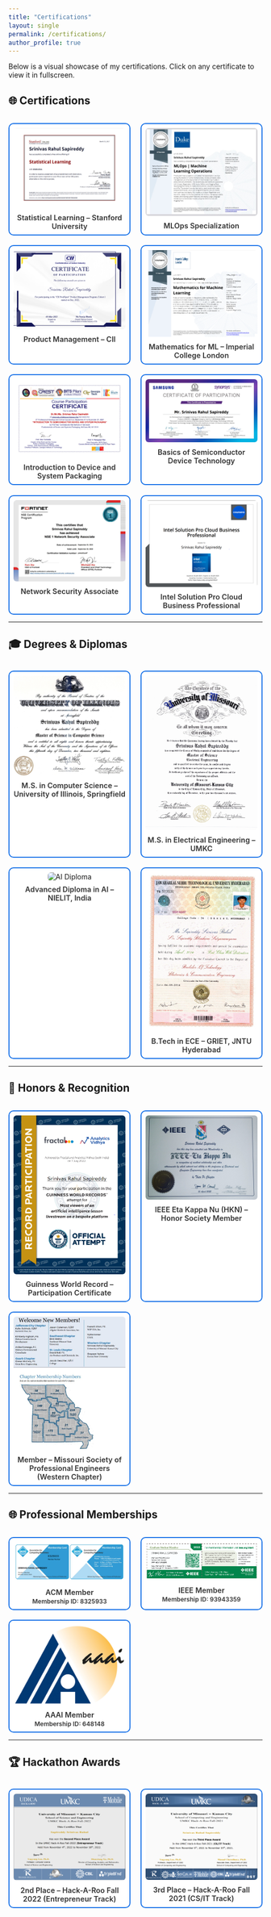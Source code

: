```yaml
---
title: "Certifications"
layout: single
permalink: /certifications/
author_profile: true
---
```


Below is a visual showcase of my certifications. Click on any certificate to view it in fullscreen.

<style>
.cert-grid {
  display: grid;
  grid-template-columns: repeat(auto-fit, minmax(220px, 1fr));
  gap: 1.2rem;
  margin-top: 2rem;
}

.cert-card {
  text-align: center;
  border: 2px solid #1a73e8; /* blue border */
  border-radius: 10px;
  padding: 0.5rem;
  background: #fff;
  transition: 0.3s ease;
}

.cert-card:hover {
  transform: scale(1.02);
  border-color: #0c57c2;
  background-color: #f0f8ff;
  box-shadow: 0 4px 12px rgba(26, 115, 232, 0.15);
}

.cert-card img {
  width: 100%;
  border-radius: 6px;
  cursor: pointer;
}

.cert-title {
  margin-top: 0.5rem;
  font-size: 0.9rem;
  font-weight: 600;
  color: #333;
}

.lightbox {
  position: fixed;
  top: 0; left: 0;
  width: 100vw; height: 100vh;
  background: rgba(0, 0, 0, 0.9);
  display: flex;
  align-items: center;
  justify-content: center;
  z-index: 1000;
  display: none;
}

.lightbox img {
  max-width: 90vw;
  max-height: 90vh;
  border-radius: 12px;
  box-shadow: 0 0 20px rgba(255, 255, 255, 0.2);
}
</style>

## 🌐 Certifications
<!-- Certifications -->
<div class="cert-grid lightbox-gallery">
  <div class="cert-card">
    <img src="/images/statistical_learning.png" alt="Statistical Learning">
    <div class="cert-title">Statistical Learning – Stanford University</div>
  </div>
  <div class="cert-card">
    <img src="/images/mlops_specialization.jpg" alt="MLOps Specialization">
    <div class="cert-title">MLOps Specialization</div>
  </div>
  <div class="cert-card">
    <img src="/images/product_management.png" alt="Product Management">
    <div class="cert-title">Product Management – CII</div>
  </div>
  <div class="cert-card">
    <img src="/images/mathematics_ml.png" alt="Mathematics for ML">
    <div class="cert-title">Mathematics for ML – Imperial College London</div>
  </div>
  <div class="cert-card">
    <img src="/images/device_packaging.png" alt="Device Packaging">
    <div class="cert-title">Introduction to Device and System Packaging</div>
  </div>
  <div class="cert-card">
    <img src="/images/semiconductor_basics.png" alt="Semiconductor Basics">
    <div class="cert-title">Basics of Semiconductor Device Technology</div>
  </div>
  <div class="cert-card">
    <img src="/images/network_security.jpeg" alt="Network Security">
    <div class="cert-title">Network Security Associate</div>
  </div>
  <div class="cert-card">
    <img src="/images/intel_cloud.png" alt="Intel Cloud">
    <div class="cert-title">Intel Solution Pro Cloud Business Professional</div>
  </div>
</div>

---

## 🎓 Degrees & Diplomas

<div class="cert-grid lightbox-gallery">
  <div class="cert-card">
    <img src="/images/ms_cs_uis.png" alt="MS CS Degree">
    <div class="cert-title">M.S. in Computer Science – University of Illinois, Springfield</div>
  </div>
  <div class="cert-card">
    <img src="/images/ms_ee_umkc.png" alt="MS EE Degree">
    <div class="cert-title">M.S. in Electrical Engineering – UMKC</div>
  </div>
  <div class="cert-card">
    <img src="/images/advanced_ai_nielit.png" alt="AI Diploma">
    <div class="cert-title">Advanced Diploma in AI – NIELIT, India</div>
  </div>
  <div class="cert-card">
    <img src="/images/btech_ece.png" alt="B.Tech ECE">
    <div class="cert-title">B.Tech in ECE – GRIET, JNTU Hyderabad</div>
  </div>
</div>

---

## 🏅 Honors & Recognition

<div class="cert-grid lightbox-gallery">
  <div class="cert-card">
    <img src="/images/guinness_world_record.png" alt="Guinness World Record">
    <div class="cert-title">Guinness World Record – Participation Certificate</div>
  </div>
  <div class="cert-card">
    <img src="/images/ieee_hkn_certificate.jpg" alt="IEEE-HKN Membership">
    <div class="cert-title">IEEE Eta Kappa Nu (HKN) – Honor Society Member</div>
  </div>
  <div class="cert-card">
    <img src="/images/mspe_membership.png" alt="MSPE Membership">
    <div class="cert-title">Member – Missouri Society of Professional Engineers (Western Chapter)</div>
  </div>
</div>

---

## 🌐 Professional Memberships

<div class="cert-grid lightbox-gallery">
  <div class="cert-card">
    <img src="/images/ACM_Membership.png" alt="ACM Membership">
    <div class="cert-title">
      ACM Member<br>
      <small>Membership ID: 8325933</small>
    </div>
  </div>
  <div class="cert-card">
    <img src="/images/IEEE_Membership.png" alt="IEEE Membership">
    <div class="cert-title">
      IEEE Member<br>
      <small>Membership ID: 93943359</small>
    </div>
  </div>
  <div class="cert-card">
    <img src="/images/aaai_placeholder.png" alt="AAAI Membership">
    <div class="cert-title">
      AAAI Member<br>
      <small>Membership ID: 648148</small>
    </div>
  </div>
</div>

---

## 🏆 Hackathon Awards

<div class="cert-grid lightbox-gallery">
  <div class="cert-card">
    <img src="/images/hackaroo_2022.png" alt="Hack-A-Roo 2022">
    <div class="cert-title">2nd Place – Hack-A-Roo Fall 2022 (Entrepreneur Track)</div>
  </div>
  <div class="cert-card">
    <img src="/images/hackaroo_2021.png" alt="Hack-A-Roo 2021">
    <div class="cert-title">3rd Place – Hack-A-Roo Fall 2021 (CS/IT Track)</div>
  </div>
</div>

<!-- Lightbox -->
<div class="lightbox" id="lightbox">
  <img id="lightbox-img" src="" alt="">
</div>

<script>
document.addEventListener("DOMContentLoaded", function () {
  const images = document.querySelectorAll(".lightbox-gallery img");
  const lightbox = document.getElementById("lightbox");
  const lightboxImg = document.getElementById("lightbox-img");

  images.forEach(img => {
    img.addEventListener("click", () => {
      lightboxImg.src = img.src;
      lightbox.style.display = "flex";
    });
  });

  lightbox.addEventListener("click", () => {
    lightbox.style.display = "none";
    lightboxImg.src = "";
  });
});
</script>
